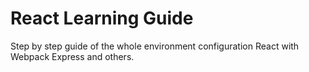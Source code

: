 # React Learning Guide
Step by step guide of the whole environment configuration React with Webpack Express and others.
